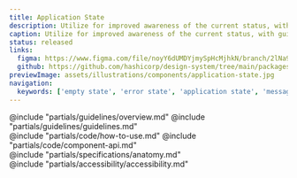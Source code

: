 ```yaml
---
title: Application State
description: Utilize for improved awareness of the current status, with guidance on how to move forward.
caption: Utilize for improved awareness of the current status, with guidance on how to move forward.
status: released
links:
  figma: https://www.figma.com/file/noyY6dUMDYjmySpHcMjhkN/branch/2lNa9Qe4UuF4yN8gcR7Fkp/HDS-Product---Components?node-id=31113%3A50004&t=AgcOxZqO6FWFkdcD-1
  github: https://github.com/hashicorp/design-system/tree/main/packages/components/addon/components/hds/application-state
previewImage: assets/illustrations/components/application-state.jpg
navigation:
  keywords: ['empty state', 'error state', 'application state', 'message']
---
```


<section data-tab="Guidelines">
  @include "partials/guidelines/overview.md"
  @include "partials/guidelines/guidelines.md"
</section>

<section data-tab="Code">
  @include "partials/code/how-to-use.md"
  @include "partials/code/component-api.md"
</section>

<section data-tab="Specifications">
  @include "partials/specifications/anatomy.md"
</section>

<section data-tab="Accessibility">
  @include "partials/accessibility/accessibility.md"
</section>

